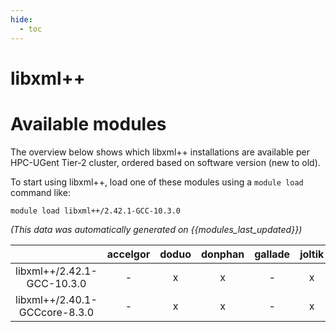 ```yaml
---
hide:
  - toc
---
```


libxml++
========

# Available modules


The overview below shows which libxml++ installations are available per HPC-UGent Tier-2 cluster, ordered based on software version (new to old).

To start using libxml++, load one of these modules using a `module load` command like:

```shell
module load libxml++/2.42.1-GCC-10.3.0
```

*(This data was automatically generated on {{modules_last_updated}})*  

| |accelgor|doduo|donphan|gallade|joltik|shinx|skitty|
| :---: | :---: | :---: | :---: | :---: | :---: | :---: | :---: |
|libxml++/2.42.1-GCC-10.3.0|-|x|x|-|x|-|-|
|libxml++/2.40.1-GCCcore-8.3.0|-|x|x|-|x|-|-|
